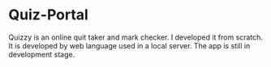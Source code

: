 # Quiz-Portal

Quizzy is an online quit taker and mark checker. I developed it from scratch. It is developed by web language used in a local server. The app is still in development stage.
